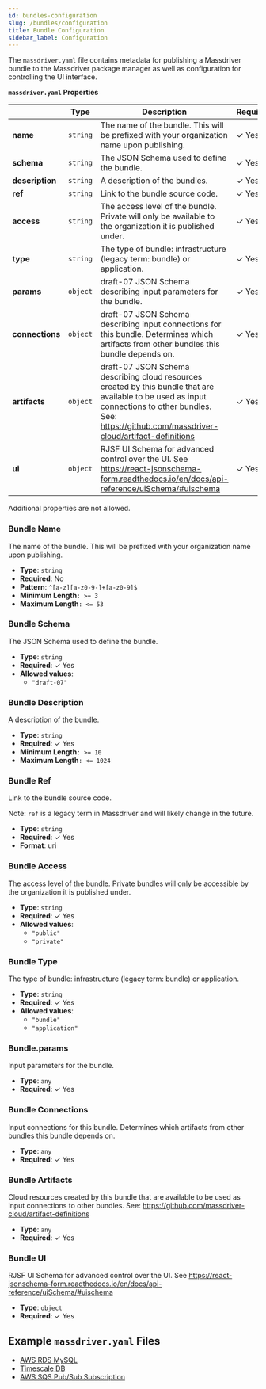 ```yaml
---
id: bundles-configuration
slug: /bundles/configuration
title: Bundle Configuration
sidebar_label: Configuration
---
```


The `massdriver.yaml` file contains metadata for publishing a Massdriver bundle to the Massdriver package manager as well as configuration for controlling the UI interface.

**`massdriver.yaml` Properties**

|   |Type|Description|Required|
|---|---|---|---|
|**name**|`string`|The name of the bundle. This will be prefixed with your organization name upon publishing.| &#10003; Yes|
|**schema**|`string`|The JSON Schema used to define the bundle.| &#10003; Yes|
|**description**|`string`|A description of the bundles.| &#10003; Yes|
|**ref**|`string`|Link to the bundle source code.| &#10003; Yes|
|**access**|`string`|The access level of the bundle. Private will only be available to the organization it is published under.| &#10003; Yes|
|**type**|`string`|The type of bundle: infrastructure (legacy term: bundle) or application.| &#10003; Yes|
|**params**|`object`| draft-07 JSON Schema describing input parameters for the bundle.| &#10003; Yes|
|**connections**|`object`|draft-07 JSON Schema describing input connections for this bundle. Determines which artifacts from other bundles this bundle depends on.| &#10003; Yes|
|**artifacts**|`object`|draft-07 JSON Schema describing cloud resources created by this bundle that are available to be used as input connections to other bundles. See: https://github.com/massdriver-cloud/artifact-definitions| &#10003; Yes|
|**ui**|`object`|RJSF UI Schema for advanced control over the UI. See https://react-jsonschema-form.readthedocs.io/en/docs/api-reference/uiSchema/#uischema| &#10003; Yes|

Additional properties are not allowed.

### Bundle Name

The name of the bundle. This will be prefixed with your organization name upon publishing.

* **Type**: `string`
* **Required**: No
* **Pattern**: `^[a-z][a-z0-9-]+[a-z0-9]$`
* **Minimum Length**`: >= 3`
* **Maximum Length**`: <= 53`

### Bundle Schema

The JSON Schema used to define the bundle.

* **Type**: `string`
* **Required**:  &#10003; Yes
* **Allowed values**:
    * `"draft-07"`

### Bundle Description

A description of the bundle.

* **Type**: `string`
* **Required**:  &#10003; Yes
* **Minimum Length**`: >= 10`
* **Maximum Length**`: <= 1024`

### Bundle Ref

Link to the bundle source code.

Note: `ref` is a legacy term in Massdriver and will likely change in the future.

* **Type**: `string`
* **Required**:  &#10003; Yes
* **Format**: uri

### Bundle Access

The access level of the bundle. Private bundles will only be accessible by the organization it is published under.

* **Type**: `string`
* **Required**:  &#10003; Yes
* **Allowed values**:
    * `"public"`
    * `"private"`

### Bundle Type

The type of bundle: infrastructure (legacy term: bundle) or application.

* **Type**: `string`
* **Required**:  &#10003; Yes
* **Allowed values**:
    * `"bundle"`
    * `"application"`

### Bundle.params

Input parameters for the bundle.

* **Type**: `any`
* **Required**:  &#10003; Yes

### Bundle Connections

Input connections for this bundle. Determines which artifacts from other bundles this bundle depends on.

* **Type**: `any`
* **Required**:  &#10003; Yes

### Bundle Artifacts

Cloud resources created by this bundle that are available to be used as input connections to other bundles. See: https://github.com/massdriver-cloud/artifact-definitions

* **Type**: `any`
* **Required**:  &#10003; Yes

### Bundle UI

RJSF UI Schema for advanced control over the UI. See https://react-jsonschema-form.readthedocs.io/en/docs/api-reference/uiSchema/#uischema

* **Type**: `object`
* **Required**:  &#10003; Yes

## Example `massdriver.yaml` Files

* [AWS RDS MySQL](https://github.com/massdriver-cloud/aws-rds-mysql/blob/main/massdriver.yaml)
* [Timescale DB](https://github.com/massdriver-cloud/k8s-timescale-db/blob/main/massdriver.yaml)
* [AWS SQS Pub/Sub Subscription](https://github.com/massdriver-cloud/aws-sqs-pubsub-subscription/blob/main/massdriver.yaml)
